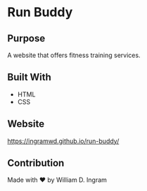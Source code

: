 # Run Buddy

## Purpose
A website that offers fitness training services.

## Built With
* HTML
* CSS

## Website
https://ingramwd.github.io/run-buddy/

## Contribution
Made with ❤️ by William D. Ingram 

